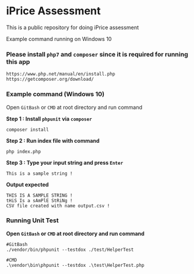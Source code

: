 # iPrice Assessment
This is a public repository for doing iPrice assessment

Example command running on Windows 10

### Please install `php7` and `composer` since it is required for running this app
```
https://www.php.net/manual/en/install.php
https://getcomposer.org/download/
``` 
### Example command (Windows 10)
Open `GitBash` or `CMD` at root directory and run command

**Step 1 : Install `phpunit` via `composer`**
```
composer install
```
**Step 2 : Run index file with command**
```
php index.php
```

**Step 3 : Type your input string and press `Enter`**
```
This is a sample string !
```

**Output expected**
```
THIS IS A SAMPLE STRING !
tHiS Is a sAmPlE StRiNg !
CSV file created with name output.csv !
```
### Running Unit Test
**Open `GitBash` or `CMD` at root directory and run command**

```
#GitBash
./vendor/bin/phpunit --testdox ./test/HelperTest

#CMD
.\vendor\bin\phpunit --testdox .\test\HelperTest.php
```
